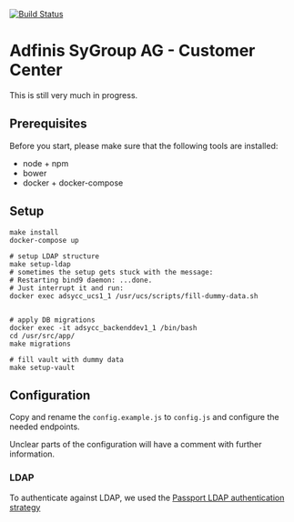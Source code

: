 [![Build Status](https://travis-ci.org/adfinis-sygroup/adsycc.svg?branch=master)](https://travis-ci.org/adfinis-sygroup/adsycc)

# Adfinis SyGroup AG - Customer Center

This is still very much in progress.

## Prerequisites

Before you start, please make sure that the following tools are installed:
* node + npm
* bower
* docker + docker-compose

## Setup

```shell
make install
docker-compose up

# setup LDAP structure
make setup-ldap
# sometimes the setup gets stuck with the message:
# Restarting bind9 daemon: ...done.
# Just interrupt it and run:
docker exec adsycc_ucs1_1 /usr/ucs/scripts/fill-dummy-data.sh


# apply DB migrations
docker exec -it adsycc_backenddev1_1 /bin/bash
cd /usr/src/app/
make migrations

# fill vault with dummy data
make setup-vault
```

## Configuration
Copy and rename the `config.example.js` to `config.js` and configure the needed endpoints.

Unclear parts of the configuration will have a comment with further information.

### LDAP
To authenticate against LDAP, we used the [Passport LDAP authentication strategy](https://github.com/vesse/passport-ldapauth)
